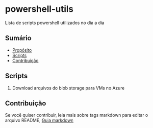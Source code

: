 # powershell-utils
Lista de scripts powershell utilizados no dia a dia

## Sumário
* [Propósito](#proposito)
* [Scripts](#scripts)
* [Contribuição](#contribuição)

## Scripts
1. Download arquivos do blob storage para VMs no Azure

## Contribuição
Se você quiser contribuir, leia mais sobre tags markdown para editar o arquivo README, [Guia markdown](https://docs.microsoft.com/en-us/azure/devops/project/wiki/markdown-guidance?view=azure-devops&viewFallbackFrom=vsts) 
